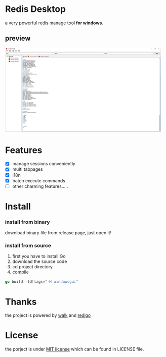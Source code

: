 # Redis Desktop

a very powerful redis manage tool **for windows**.


## preview
![demo](screenshoot/tabpage.png)

# Features
* [x] manage sessions conveniently 
* [x] multi tabpages 
* [x] i18n
* [x] batch execute commands
* [ ] other charming features.....

# Install

### install from binary
download binary file from release page, just open it!

### install from source
1. first you have to install Go
2. download the source code
3. cd project directory
4. compile
```go
go build -ldflags="-H windowsgui"
```


# Thanks 
the project is powered by [walk](https://github.com/lxn/walk) and [redigo](https://github.com/gomodule/redigo)

# License
the porject is under [MIT license](LICENSE) which can be found in LICENSE file.
